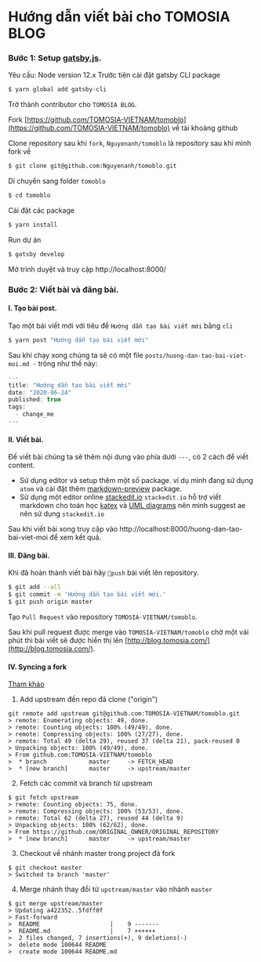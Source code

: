 
# Hướng dẫn viết bài cho TOMOSIA BLOG
### Bước 1: Setup [gatsby.js](https://www.gatsbyjs.org/).
Yêu cầu: Node version 12.x
Trước tiên cài đặt gatsby CLI package
```bash
$ yarn global add gatsby-cli
```

Trờ thành contributor cho `TOMOSIA BLOG`.

Fork [https://github.com/TOMOSIA-VIETNAM/tomoblo](https://github.com/TOMOSIA-VIETNAM/tomoblo) về tài khoảng github

Clone repository sau khi `fork`, `Nguyenanh/tomoblo` là repository sau khi mình fork về

```bash
$ git clone git@github.com:Nguyenanh/tomoblo.git
```
Di chuyển sang folder `tomoblo`
```bash
$ cd tomoblo
```
Cài đặt các package

```bash
$ yarn install
```
Run dự án
```bash
$ gatsby develop
```
Mở trình duyệt và truy cập http://localhost:8000/

### Bước 2: Viết bài và đăng bài.

#### I. Tạo bài post.

Tạo một bài viết mới với tiêu đề `Hướng dẫn tạo bài viết mới` bằng `cli`
```bash
$ yarn post "Hướng dẫn tạo bài viết mới"
```
Sau khi chạy xong  chúng ta sẽ có một file `posts/huong-dan-tao-bai-viet-moi.md
-` trông như thế này:

```js
---
title: "Hướng dẫn tạo bài viết mới"
date: "2020-06-24"
published: true
tags:
  - change_me
---

```
#### II. Viết bài.
Để viết bài chúng ta sẽ thêm nội dung vào phía dưới `---`, có 2 cách để viết content.

+ Sử dụng editor và setup thêm  một số package. ví dụ mình đang sử dụng `atom` và cài đặt thêm  [markdown-preview](https://atom.io/packages/markdown-preview) package.
+ Sử dụng một editor online [stackedit.io](https://stackedit.io/app)
`stackedit.io` hỗ trợ viết markdown cho toán học  [katex](https://katex.org/) và [UML diagrams](https://mermaidjs.github.io/) nên mình suggest ae nên sử dụng `stackedit.io`

Sau khi viết bài xong truy cập vào http://localhost:8000/huong-dan-tao-bai-viet-moi để xem kết quả.
#### III. Đăng bài.
Khi đã hoàn thành viết bài hãy `push` bài viết lên repository.
```bash
$ git add --all
$ git commit -m 'Hướng dẫn tạo bài viết mới.'
$ git push origin master
```
Tạo `Pull Request` vào repository `TOMOSIA-VIETNAM/tomoblo`.

Sau khi pull request được merge vào `TOMOSIA-VIETNAM/tomoblo` chờ một vài phút thì bài viết sẽ được hiển thị lên [http://blog.tomosia.com/](http://blog.tomosia.com/).


#### IV. Syncing a fork

[Tham khảo](https://docs.github.com/en/github/collaborating-with-issues-and-pull-requests/syncing-a-fork)

1. Add upstream đến repo đã clone ("origin")

```
git remote add upstream git@github.com:TOMOSIA-VIETNAM/tomoblo.git
> remote: Enumerating objects: 49, done.
> remote: Counting objects: 100% (49/49), done.
> remote: Compressing objects: 100% (27/27), done.
> remote: Total 49 (delta 29), reused 37 (delta 21), pack-reused 0
> Unpacking objects: 100% (49/49), done.
> From github.com:TOMOSIA-VIETNAM/tomoblo
>  * branch            master     -> FETCH_HEAD
>  * [new branch]      master     -> upstream/master
```

2. Fetch các commit và branch từ upstream

```
$ git fetch upstream
> remote: Counting objects: 75, done.
> remote: Compressing objects: 100% (53/53), done.
> remote: Total 62 (delta 27), reused 44 (delta 9)
> Unpacking objects: 100% (62/62), done.
> From https://github.com/ORIGINAL_OWNER/ORIGINAL_REPOSITORY
>  * [new branch]      master     -> upstream/master
```

3. Checkout về nhánh master trong project đã fork

```
$ git checkout master
> Switched to branch 'master'
```

4. Merge nhánh thay đổi từ `upstream/master` vào nhánh `master`

```
$ git merge upstream/master
> Updating a422352..5fdff0f
> Fast-forward
>  README                    |    9 -------
>  README.md                 |    7 ++++++
>  2 files changed, 7 insertions(+), 9 deletions(-)
>  delete mode 100644 README
>  create mode 100644 README.md
```
